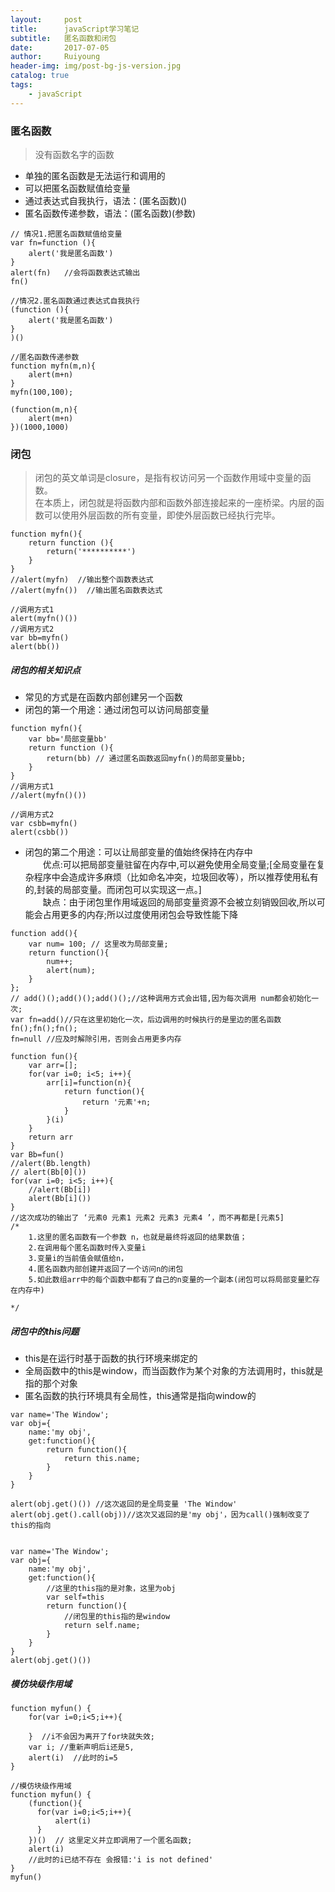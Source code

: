 ```yaml
--- 
layout:     post
title:      javaScript学习笔记
subtitle:   匿名函数和闭包
date:       2017-07-05
author:     Ruiyoung
header-img: img/post-bg-js-version.jpg
catalog: true
tags:
    - javaScript
---
```

###  匿名函数
> 没有函数名字的函数  
- 单独的匿名函数是无法运行和调用的  
- 可以把匿名函数赋值给变量  
- 通过表达式自我执行，语法：(匿名函数)()  
- 匿名函数传递参数，语法：(匿名函数)(参数)  
```
// 情况1.把匿名函数赋值给变量 
var fn=function (){
    alert('我是匿名函数')
}
alert(fn)   //会将函数表达式输出
fn() 

//情况2.匿名函数通过表达式自我执行
(function (){
    alert('我是匿名函数')
}
)()

//匿名函数传递参数
function myfn(m,n){
    alert(m+n)
}
myfn(100,100);

(function(m,n){
    alert(m+n)
})(1000,1000)
```
### 闭包
> 闭包的英文单词是closure，是指有权访问另一个函数作用域中变量的函数。  
> 在本质上，闭包就是将函数内部和函数外部连接起来的一座桥梁。内层的函数可以使用外层函数的所有变量，即使外层函数已经执行完毕。  
```
function myfn(){
    return function (){
        return('**********')
    }
}
//alert(myfn)  //输出整个函数表达式
//alert(myfn())  //输出匿名函数表达式

//调用方式1
alert(myfn()())
//调用方式2
var bb=myfn()
alert(bb())
```
##### 闭包的相关知识点 
- 常见的方式是在函数内部创建另一个函数  
- 闭包的第一个用途：通过闭包可以访问局部变量 
```
function myfn(){
    var bb='局部变量bb'
    return function (){
        return(bb) // 通过匿名函数返回myfn()的局部变量bb;
    }
}
//调用方式1
//alert(myfn()())

//调用方式2
var csbb=myfn()
alert(csbb())
``` 
- 闭包的第二个用途：可以让局部变量的值始终保持在内存中  
&emsp;&emsp;优点:可以把局部变量驻留在内存中,可以避免使用全局变量;[全局变量在复杂程序中会造成许多麻烦（比如命名冲突，垃圾回收等），所以推荐使用私有的,封装的局部变量。而闭包可以实现这一点。]  
&emsp;&emsp;缺点：由于闭包里作用域返回的局部变量资源不会被立刻销毁回收,所以可能会占用更多的内存;所以过度使用闭包会导致性能下降   

```
function add(){
    var num= 100; // 这里改为局部变量;
    return function(){
        num++;
        alert(num);
    }
};
// add()();add()();add()();//这种调用方式会出错,因为每次调用 num都会初始化一次;  
var fn=add()//只在这里初始化一次，后边调用的时候执行的是里边的匿名函数
fn();fn();fn();
fn=null //应及时解除引用，否则会占用更多内存
```  

```
function fun(){
    var arr=[];
    for(var i=0; i<5; i++){
        arr[i]=function(n){ 
            return function(){ 
                return '元素'+n;
            }
        }(i) 
    }
    return arr
}
var Bb=fun()
//alert(Bb.length)
// alert(Bb[0]())
for(var i=0; i<5; i++){
    //alert(Bb[i]) 
    alert(Bb[i]()) 
}
//这次成功的输出了 ‘元素0 元素1 元素2 元素3 元素4 ’，而不再都是[元素5]
/*
    1.这里的匿名函数有一个参数 n，也就是最终将返回的结果数值；
    2.在调用每个匿名函数时传入变量i
    3.变量i的当前值会赋值给n，
    4.匿名函数内部创建并返回了一个访问n的闭包
    5.如此数组arr中的每个函数中都有了自己的n变量的一个副本(闭包可以将局部变量贮存在内存中)

*/
```  

##### 闭包中的this问题  
- this是在运行时基于函数的执行环境来绑定的  
- 全局函数中的this是window，而当函数作为某个对象的方法调用时，this就是指的那个对象  
- 匿名函数的执行环境具有全局性，this通常是指向window的  

```
var name='The Window';
var obj={
    name:'my obj',
    get:function(){
        return function(){
            return this.name;
        }
    }
}

alert(obj.get()()) //这次返回的是全局变量 'The Window'
alert(obj.get().call(obj))//这次又返回的是'my obj'，因为call()强制改变了this的指向


var name='The Window';
var obj={
    name:'my obj',
    get:function(){
        //这里的this指的是对象，这里为obj
        var self=this
        return function(){
            //闭包里的this指的是window
            return self.name;
        }
    }
}
alert(obj.get()()) 
```  
##### 模仿块级作用域  
```
function myfun() {
    for(var i=0;i<5;i++){

    }  //i不会因为离开了for块就失效;
    var i; //重新声明后i还是5,
    alert(i)  //此时的i=5
}

//模仿块级作用域
function myfun() {
    (function(){
      for(var i=0;i<5;i++){
          alert(i)  
      } 
    })()  // 这里定义并立即调用了一个匿名函数; 
    alert(i) 
    //此时的i已结不存在 会报错:'i is not defined'
}
myfun()
```